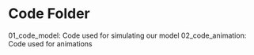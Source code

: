 # Code Folder 

01_code_model: Code used for simulating our model
02_code_animation: Code used for animations
